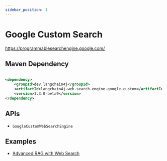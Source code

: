 ```yaml
---
sidebar_position: 1
---
```


# Google Custom Search

https://programmablesearchengine.google.com/

## Maven Dependency

```xml

<dependency>
    <groupId>dev.langchain4j</groupId>
    <artifactId>langchain4j-web-search-engine-google-custom</artifactId>
    <version>1.3.0-beta9</version>
</dependency>
```

## APIs

- `GoogleCustomWebSearchEngine`

## Examples

- [Advanced RAG with Web Search](https://github.com/langchain4j/langchain4j-examples/blob/main/rag-examples/src/main/java/_3_advanced/_08_Advanced_RAG_Web_Search_Example.java)
